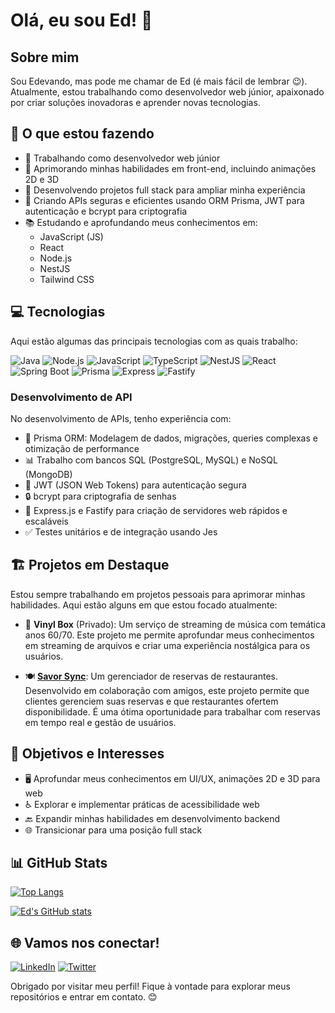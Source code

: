 # Olá, eu sou Ed! 👋

## Sobre mim
Sou Edevando, mas pode me chamar de Ed (é mais fácil de lembrar 😉). Atualmente, estou trabalhando como desenvolvedor web júnior, apaixonado por criar soluções inovadoras e aprender novas tecnologias.

## 🚀 O que estou fazendo

- 💼 Trabalhando como desenvolvedor web júnior
- 🎨 Aprimorando minhas habilidades em front-end, incluindo animações 2D e 3D
- 🔧 Desenvolvendo projetos full stack para ampliar minha experiência
- 🔑 Criando APIs seguras e eficientes usando ORM Prisma, JWT para autenticação e bcrypt para criptografia
- 📚 Estudando e aprofundando meus conhecimentos em:
  - JavaScript (JS)
  - React
  - Node.js
  - NestJS
  - Tailwind CSS

## 💻 Tecnologias

Aqui estão algumas das principais tecnologias com as quais trabalho:

![Java](https://img.shields.io/badge/-Java-007396?style=flat-square&logo=java&logoColor=white)
![Node.js](https://img.shields.io/badge/-Node.js-339933?style=flat-square&logo=node.js&logoColor=white)
![JavaScript](https://img.shields.io/badge/-JavaScript-F7DF1E?style=flat-square&logo=javascript&logoColor=black)
![TypeScript](https://img.shields.io/badge/-TypeScript-3178C6?style=flat-square&logo=typescript&logoColor=white)
![NestJS](https://img.shields.io/badge/-NestJS-E0234E?style=flat-square&logo=nestjs&logoColor=white)
![React](https://img.shields.io/badge/-React-61DAFB?style=flat-square&logo=react&logoColor=black)
![Spring Boot](https://img.shields.io/badge/-Spring%20Boot-6DB33F?style=flat-square&logo=spring-boot&logoColor=white)
![Prisma](https://img.shields.io/badge/-Prisma-2D3748?style=flat-square&logo=prisma&logoColor=white)
![Express](https://img.shields.io/badge/-Express-000000?style=flat-square&logo=express&logoColor=white)
![Fastify](https://img.shields.io/badge/-Fastify-000000?style=flat-square&logo=fastify&logoColor=white)

### Desenvolvimento de API
No desenvolvimento de APIs, tenho experiência com:
- 🔷 Prisma ORM: Modelagem de dados, migrações, queries complexas e otimização de performance
- 📊 Trabalho com bancos SQL (PostgreSQL, MySQL) e NoSQL (MongoDB)
- 🔐 JWT (JSON Web Tokens) para autenticação segura
- 🔒 bcrypt para criptografia de senhas
- 🚀 Express.js e Fastify para criação de servidores web rápidos e escaláveis
- ✅ Testes unitários e de integração usando Jes
  
## 🏗️ Projetos em Destaque

Estou sempre trabalhando em projetos pessoais para aprimorar minhas habilidades. Aqui estão alguns em que estou focado atualmente:

- 🎵 **Vinyl Box** (Privado): Um serviço de streaming de música com temática anos 60/70. Este projeto me permite aprofundar meus conhecimentos em streaming de arquivos e criar uma experiência nostálgica para os usuários.

- 🍽️ **[Savor Sync](https://github.com/EdEddAEddy/savor-sync)**: Um gerenciador de reservas de restaurantes. Desenvolvido em colaboração com amigos, este projeto permite que clientes gerenciem suas reservas e que restaurantes ofertem disponibilidade. É uma ótima oportunidade para trabalhar com reservas em tempo real e gestão de usuários.

## 🎯 Objetivos e Interesses

- 🖥️ Aprofundar meus conhecimentos em UI/UX, animações 2D e 3D para web
- ♿ Explorar e implementar práticas de acessibilidade web
- 🔙 Expandir minhas habilidades em desenvolvimento backend
- 🌐 Transicionar para uma posição full stack

## 📊 GitHub Stats

[![Top Langs](https://github-readme-stats.vercel.app/api/top-langs/?username=ededdaeddy&layout=compact)](https://github.com/anuraghazra/github-readme-stats)

[![Ed's GitHub stats](https://github-readme-stats.vercel.app/api?username=ededdaeddy&show_icons=true)](https://github.com/anuraghazra/github-readme-stats)

## 🌐 Vamos nos conectar!

[![LinkedIn](https://img.shields.io/badge/-LinkedIn-0077B5?style=flat-square&logo=linkedin&logoColor=white)](https://www.linkedin.com/in/edevando-alves/)
[![Twitter](https://img.shields.io/badge/-Twitter-1DA1F2?style=flat-square&logo=twitter&logoColor=white)](https://twitter.com/amorkkj)

Obrigado por visitar meu perfil! Fique à vontade para explorar meus repositórios e entrar em contato. 😊
